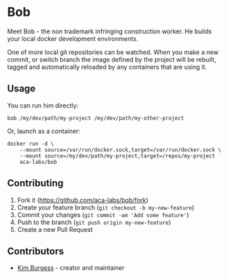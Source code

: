 # Bob

Meet Bob - the non trademark infringing construction worker. He builds your local docker development environments.

One of more local git repositories can be watched. When you make a new commit, or switch branch the image defined by the project will be rebuilt, tagged and automatically reloaded by any containers that are using it.

## Usage

You can run him directly:
```
bob /my/dev/path/my-project /my/dev/path/my-other-project
```

Or, launch as a container:
```
docker run -d \
    --mount source=/var/run/docker.sock,target=/var/run/docker.sock \
    --mount source=/my/dev/path/my-project,target=/repos/my-project
    aca-labs/bob
```

## Contributing

1. Fork it (<https://github.com/aca-labs/bob/fork>)
2. Create your feature branch (`git checkout -b my-new-feature`)
3. Commit your changes (`git commit -am 'Add some feature'`)
4. Push to the branch (`git push origin my-new-feature`)
5. Create a new Pull Request

## Contributors

- [Kim Burgess](https://github.com/kimburgess) - creator and maintainer
